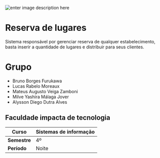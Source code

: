 ![enter image description here](http://erickwendel.com.br/wp-content/uploads/2016/11/faculdade_impacta_horizontal_azul.jpg)
# Reserva de lugares

Sistema responsável por gerenciar reserva de qualquer estabelecimento, basta inserir a quantidade de lugares e distribuir para seus clientes.


# Grupo

- Bruno Borges Furukawa
- Lucas Rabelo Moreaux
- Mateus Augusto Veiga Zamboni
- Milve Yashira Málaga Jover
- Alysson Diego Dutra Alves

## Faculdade impacta de tecnologia
|Curso| Sistemas de informação  |
|--|--|
|**Semestre**| 4º  |
| **Período** | Noite |
